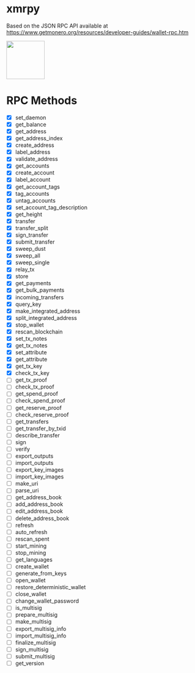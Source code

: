 # xmrpy

Based on the JSON RPC API available at https://www.getmonero.org/resources/developer-guides/wallet-rpc.htm


<img src='https://upload.wikimedia.org/wikipedia/commons/thumb/2/2d/Monero-Logo.svg/1280px-Monero-Logo.svg.png' height='100'>


# RPC Methods
- [x] set_daemon
- [x] get_balance
- [x] get_address
- [x] get_address_index
- [x] create_address
- [x] label_address
- [x] validate_address
- [x] get_accounts
- [x] create_account
- [x] label_account
- [x] get_account_tags
- [x] tag_accounts
- [x] untag_accounts
- [x] set_account_tag_description
- [x] get_height
- [x] transfer
- [x] transfer_split
- [x] sign_transfer
- [x] submit_transfer
- [x] sweep_dust
- [x] sweep_all
- [x] sweep_single
- [x] relay_tx
- [x] store
- [x] get_payments
- [x] get_bulk_payments
- [x] incoming_transfers
- [x] query_key
- [x] make_integrated_address
- [x] split_integrated_address
- [x] stop_wallet
- [x] rescan_blockchain
- [x] set_tx_notes
- [x] get_tx_notes
- [x] set_attribute
- [x] get_attribute
- [x] get_tx_key
- [x] check_tx_key
- [ ] get_tx_proof
- [ ] check_tx_proof
- [ ] get_spend_proof
- [ ] check_spend_proof
- [ ] get_reserve_proof
- [ ] check_reserve_proof
- [ ] get_transfers
- [ ] get_transfer_by_txid
- [ ] describe_transfer
- [ ] sign
- [ ] verify
- [ ] export_outputs
- [ ] import_outputs
- [ ] export_key_images
- [ ] import_key_images
- [ ] make_uri
- [ ] parse_uri
- [ ] get_address_book
- [ ] add_address_book
- [ ] edit_address_book
- [ ] delete_address_book
- [ ] refresh
- [ ] auto_refresh
- [ ] rescan_spent
- [ ] start_mining
- [ ] stop_mining
- [ ] get_languages
- [ ] create_wallet
- [ ] generate_from_keys
- [ ] open_wallet
- [ ] restore_deterministic_wallet
- [ ] close_wallet
- [ ] change_wallet_password
- [ ] is_multisig
- [ ] prepare_multisig
- [ ] make_multisig
- [ ] export_multisig_info
- [ ] import_multisig_info
- [ ] finalize_multisig
- [ ] sign_multisig
- [ ] submit_multisig
- [ ] get_version
